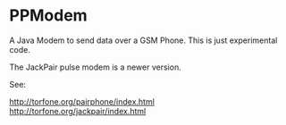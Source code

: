# PPModem
A Java Modem to send data over a GSM Phone. This is just experimental code.

The JackPair pulse modem is a newer version.

See:

http://torfone.org/pairphone/index.html   
http://torfone.org/jackpair/index.html
